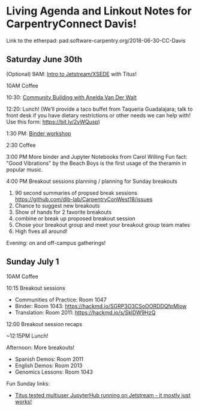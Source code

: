 # Living Agenda and Linkout Notes for CarpentryConnect Davis!

Link to the etherpad: pad.software-carpentry.org/2018-06-30-CC-Davis

## Saturday June 30th

(Optional) 9AM: [Intro to Jetstream/XSEDE](https://hackmd.io/vRPE9TZQTNG1_Z2WPbqXhw?view) with Titus!

10AM Coffee

10:30: [Community Building with Anelda Van Der Walt](http://pad.software-carpentry.org/2018-06-30-CC-Davis)

12:20: Lunch! (We’ll provide a taco buffet from Taqueria Guadalajara; talk to front desk if you have dietary restrictions or other needs we can help with! Use this form: https://bit.ly/2yWQusp)

1:30 PM: [Binder workshop](https://hackmd.io/s/S1fWYzBfQ)

2:30 Coffee

3:00 PM More binder and Jupyter Notebooks from Carol Willing
    Fun fact: "Good Vibrations" by the Beach Boys is the first usage of the theramin in popular music.

4:00 PM Breakout sessions planning / planning for Sunday breakouts
1. 90 second summaries of propsed break sessions https://github.com/dib-lab/CarpentryConWest18/issues
2. Chance to suggest new breakouts
3. Show of hands for 2 favorite breakouts
4. combine or break up proposed breakout session
5. Chose your breakout group and meet your breakout group team mates
6. High fives all around! 

Evening: on and off-campus gatherings!

## Sunday July 1

10AM Coffee

10:15 Breakout sessions
 * Communities of Practice: Room 1047
 * Binder: Room 1043: https://hackmd.io/SGRP3O3CSoOORDDQfpMlow
 * Translation: Room 2011: https://hackmd.io/s/SklDW9HzQ

12:00 Breakout session recaps

~12:15PM Lunch!

Afternoon: More breakouts!
 * Spanish Demos: Room 2011
 * English Demos: Room 2013
 * Genomics Lessons: Room 1043

Fun Sunday links:
- [Titus tested multiuser JupyterHub running on Jetstream - it mostly just works!](https://hackmd.io/ZQmWq9lzQaW0R1SgVE3fxw)